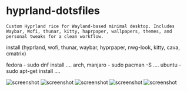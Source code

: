 # hyprland-dotsfiles
    Custom Hyprland rice for Wayland-based minimal desktop. Includes Waybar, Wofi, thunar, kitty, haprpaper, wallpapers, themes, and personal tweaks for a clean workflow.
install (hyprland, wofi, thunar, waybar, hyprpaper, nwg-look, kitty, cava, cmatrix)

fedora - sudo dnf install ....
arch, manjaro - sudo pacman -S ....
ubuntu - sudo apt-get install ....

![screenshot](https://github.com/user-attachments/assets/bbee32e6-10a1-4a61-98f7-c1114e783e74)
![screenshot](https://github.com/user-attachments/assets/f71c4ead-f7d0-4cfb-be53-dad73e75a041)
![screenshot](https://github.com/user-attachments/assets/625f389a-ae34-4808-9d25-2a3ae99d3034)
![screenshot](https://github.com/user-attachments/assets/28535290-70b5-4e60-94ab-164ca21384d0)
![screenshot](https://github.com/user-attachments/assets/312fea9f-5bf0-46f8-a7d5-25ac60a0ad52)
